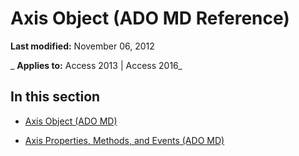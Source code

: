 
# Axis Object (ADO MD Reference)

 **Last modified:** November 06, 2012

 _ **Applies to:** Access 2013 | Access 2016_

## In this section


- [Axis Object (ADO MD)](a4332b69-8900-08f1-a4e2-9395d005ed42.md)
    
- [Axis Properties, Methods, and Events (ADO MD)](6db39ad7-9597-d09c-484b-199c40481b4d.md)
    
